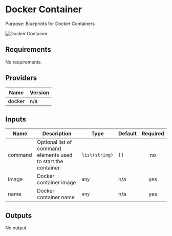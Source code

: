 # Docker Container

Purpose: Blueprints for Docker Containers

![Docker Container](docker\_container.png)

## Requirements

No requirements.

## Providers

| Name | Version |
|------|---------|
| docker | n/a |

## Inputs

| Name | Description | Type | Default | Required |
|------|-------------|------|---------|:--------:|
| command | Optional list of command elements used to start the container | `list(string)` | `[]` | no |
| image | Docker container image | `any` | n/a | yes |
| name | Docker container name | `any` | n/a | yes |

## Outputs

No output.

